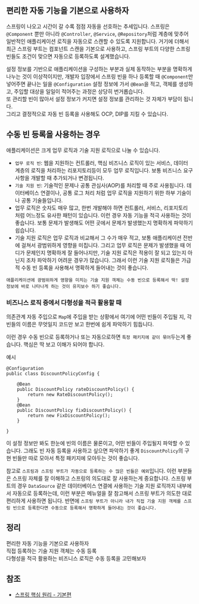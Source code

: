 ## 편리한 자동 기능을 기본으로 사용하자
스프링이 나오고 시간이 갈 수록 점점 자동을 선호하는 추세입니다. 스프링은 ```@Component``` 뿐만 아니라 ```@Controller```, ```@Service```, ```@Repository```처럼 계층에 맞추어 일반적인 애플리케이션 로직을 자동으로 스캔할 수 있도록 지원합니다. 거기에 더해서 최근 스프링 부트는 컴포넌트 스캔을 기본으로 사용하고, 스프링 부트의 다양한 스프링 빈들도 조건이 맞으면 자동으로 등록하도록 설계했습니다.   

설정 정보를 기반으로 애플리케이션을 구성하는 부분과 실제 동작하는 부분을 명확하게 나누는 것이 이상적이지만, 개발자 입장에서 스프링 빈을 하나 등록할 때 ```@Component```만 넣어주면 끝나는 일을 ```@Configuration``` 설정 정보에 가서 ```@Bean```을 적고, 객체를 생성하고, 주입할 대상을 일일이 적어주는 과정은 상당히 번거롭습니다.   
또 관리할 빈이 많아서 설정 정보가 커지면 설정 정보를 관리하는 것 자체가 부담이 됩니다.   
그리고 결정적으로 자동 빈 등록을 사용해도 OCP, DIP를 지킬 수 있습니다.

## 수동 빈 등록을 사용하는 경우
애플리케이션은 크게 업무 로직과 기술 지원 로직으로 나눌 수 있습니다.
* ```업무 로직 빈```: 웹을 지원하는 컨트롤러, 핵심 비즈니스 로직이 있는 서비스, 데이터 계층의 로직을 처리하는 리포지토리등이 모두 업무 로직입니다. 보통 비즈니스 요구사항을 개발할 때 추가되거나 변경됩니다.
* ```기술 지원 빈```: 기술적인 문제나 공통 관심사(AOP)를 처리할 때 주로 사용됩니다. 데이터베이스 연결이나, 공통 로그 처리 처럼 업무 로직을 지원하기 위한 하부 기술이나 공통 기술들입니다.
* 업무 로직은 숫자도 매우 많고, 한번 개발해야 하면 컨트롤러, 서비스, 리포지토리 처럼 어느정도 유사한 패턴이 있습니다. 이런 경우 자동 기능을 적극 사용하는 것이 좋습니다. 보통 문제가 발생해도 어떤 곳에서 문제가 발생했는지 명확하게 파악하기 쉽습니다.
* 기술 지원 로직은 업무 로직과 비교해서 그 수가 매우 적고, 보통 애플리케이션 전반에 걸쳐서 광범위하게 영향을 미칩니다. 그리고 업무 로직은 문제가 발생했을 때 어디가 문제인지 명확하게 잘 들어나지만, 기술 지원 로직은 적용이 잘 되고 있는지 아닌지 조차 파악하기 어려운 경우가 많습니다. 그래서 이런 기술 지원 로직들은 가급적 수동 빈 등록을 사용해서 명확하게 들어내는 것이 좋습니다.

```애플리케이션에 광범위하게 영향을 미치는 기술 지원 객체는 수동 빈으로 등록해서 딱! 설정 정보에 바로 나타나게 하는 것이 유지보수 하기 좋습니다.```

### 비즈니스 로직 중에서 다형성을 적극 활용할 때
의존관계 자동 주입으로 ```Map```에 주입을 받는 상황에서 여기에 어떤 빈들이 주입될 지, 각 빈들의 이름은 무엇일지 코드만 보고 한번에 쉽게 파악하기 힘듭니다.

이런 경우 수동 빈으로 등록하거나 또는 자동으로하면 ```특정 패키지에 같이 묶어```두는게 좋습니다. 핵심은 딱 보고 이해가 되어야 합니다.

예시
```
@Configuration
public class DiscountPolicyConfig {
 
    @Bean
    public DiscountPolicy rateDiscountPolicy() {
        return new RateDiscountPolicy();
    }
    @Bean
    public DiscountPolicy fixDiscountPolicy() {
        return new FixDiscountPolicy();
    }

}
```

이 설정 정보만 봐도 한눈에 빈의 이름은 물론이고, 어떤 빈들이 주입될지 파악할 수 있습니다. 그래도 빈 자동 등록을 사용하고 싶으면 파악하기 좋게 ```DiscountPolicy```의 구현 빈들만 따로 모아서 특정 패키지에 모아두는 것이 좋습니다.

참고로 ```스프링과 스프링 부트가 자동으로 등록하는 수 많은 빈들은 예외```입니다. 이런 부분들은 스프링 자체를 잘 이해하고 스프링의 의도대로 잘 사용하는게 중요합니다. 스프링 부트의 경우 ```DataSource``` 같은 데이터베이스 연결에 사용하는 기술 지원 로직까지 내부에서 자동으로 등록하는데, 이런 부분은 메뉴얼을 잘 참고해서 스프링 부트가 의도한 대로 편리하게 사용하면 됩니다. 반면에 ```스프링 부트가 아니라 내가 직접 기술 지원 객체를 스프링 빈으로 등록한다면 수동으로 등록해서 명확하게 들어내는 것이 좋습니다.```

## 정리
편리한 자동 기능을 기본으로 사용하자   
직접 등록하는 기술 지원 객체는 수동 등록   
다형성을 적극 활용하는 비즈니스 로직은 수동 등록을 고민해보자

## 참조
* [스프링 핵심 원리 - 기본편](https://www.inflearn.com/course/%EC%8A%A4%ED%94%84%EB%A7%81-%ED%95%B5%EC%8B%AC-%EC%9B%90%EB%A6%AC-%EA%B8%B0%EB%B3%B8%ED%8E%B8/dashboard)